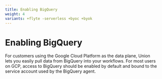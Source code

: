 ```yaml
---
title: Enabling BigQuery
weight: 4
variants: +flyte -serverless +byoc +byok
---
```


# Enabling BigQuery

For customers using the Google Cloud Platform as the data plane, Union lets you easily pull data from BigQuery into your workflows. For most users on GCP, access to BigQuery should be enabled by default and bound to the service account used by the BigQuery agent.
